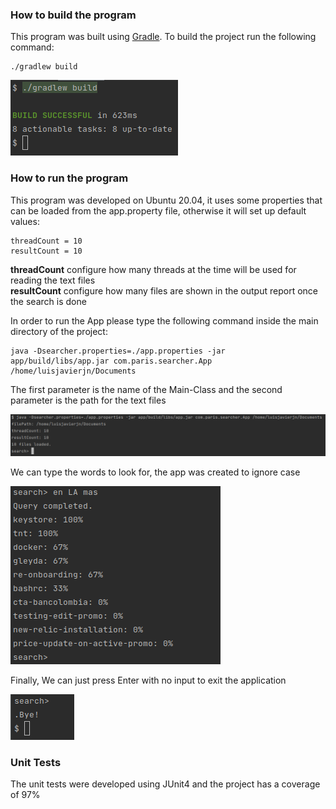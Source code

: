 ### How to build the program

This program was built using [Gradle](https://docs.gradle.org/current/samples/sample_building_java_applications.html). To build the project run the following command:
```
./gradlew build
```
![img1](imgs/img1.png)

### How to run the program

This program was developed on Ubuntu 20.04, it uses some properties that can be loaded from the app.property file, otherwise it will set up default values:
```
threadCount = 10
resultCount = 10
```
**threadCount** configure how many threads at the time will be used for reading the text files   
**resultCount** configure how many files are shown in the output report once the search is done  

In order to run the App please type the following command inside the main directory of the project:
```
java -Dsearcher.properties=./app.properties -jar app/build/libs/app.jar com.paris.searcher.App /home/luisjavierjn/Documents
```
The first parameter is the name of the Main-Class and the second parameter is the path for the text files  

![img2](imgs/img2.png)  

We can type the words to look for, the app was created to ignore case  

![img4](imgs/img4.png)  

Finally, We can just press Enter with no input to exit the application

![img3](imgs/img3.png)  



### Unit Tests

The unit tests were developed using JUnit4 and the project has a coverage of 97%